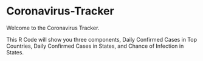 # Coronavirus-Tracker

Welcome to the Coronavirus Tracker. 

This R Code will show you three components, Daily Confirmed Cases in Top Countries, Daily Confirmed Cases in States, and Chance of Infection in States.